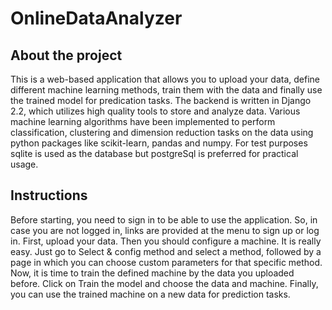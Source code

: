 # OnlineDataAnalyzer
## About the project

This is a web-based application that allows you to upload your data, define different machine learning methods, train them with the data and finally use
the trained model for predication tasks. 
The backend is written in Django 2.2, which utilizes high quality tools to store and analyze data. Various machine learning
 algorithms have been implemented to perform classification, clustering and dimension reduction tasks on the data using python packages
 like scikit-learn, pandas and numpy. For test purposes sqlite is used as the database but postgreSql is preferred for practical usage.


## Instructions

Before starting, you need to sign in to be able to use the application. So, in case you are not logged in, links are provided at the menu
 to sign up or log in.
 First, upload your data. Then you should configure a machine.
 It is really easy. Just go to Select & config method and select a method, followed by a page in which
 you can choose custom parameters for that specific method. Now, it is time to train the defined machine by the data you uploaded before. Click on
 Train the model and choose the data and machine. Finally, you can use the trained machine on a new data
 for prediction tasks.
